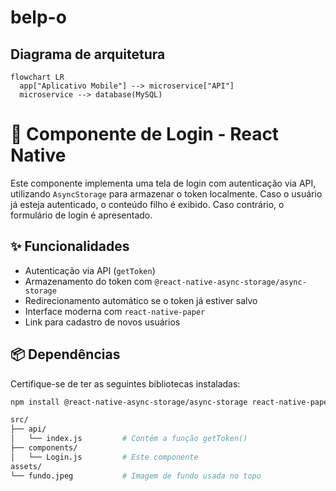 # belp-o

## Diagrama de arquitetura

````mermaid
flowchart LR
  app["Aplicativo Mobile"] --> microservice["API"]
  microservice --> database(MySQL)
````


# 📱 Componente de Login - React Native

Este componente implementa uma tela de login com autenticação via API, utilizando `AsyncStorage` para armazenar o token localmente. Caso o usuário já esteja autenticado, o conteúdo filho é exibido. Caso contrário, o formulário de login é apresentado.

## ✨ Funcionalidades

- Autenticação via API (`getToken`)
- Armazenamento do token com `@react-native-async-storage/async-storage`
- Redirecionamento automático se o token já estiver salvo
- Interface moderna com `react-native-paper`
- Link para cadastro de novos usuários

## 📦 Dependências

Certifique-se de ter as seguintes bibliotecas instaladas:

```bash
npm install @react-native-async-storage/async-storage react-native-paper react-router-native

src/
├── api/
│   └── index.js         # Contém a função getToken()
├── components/
│   └── Login.js         # Este componente
assets/
└── fundo.jpeg           # Imagem de fundo usada no topo



